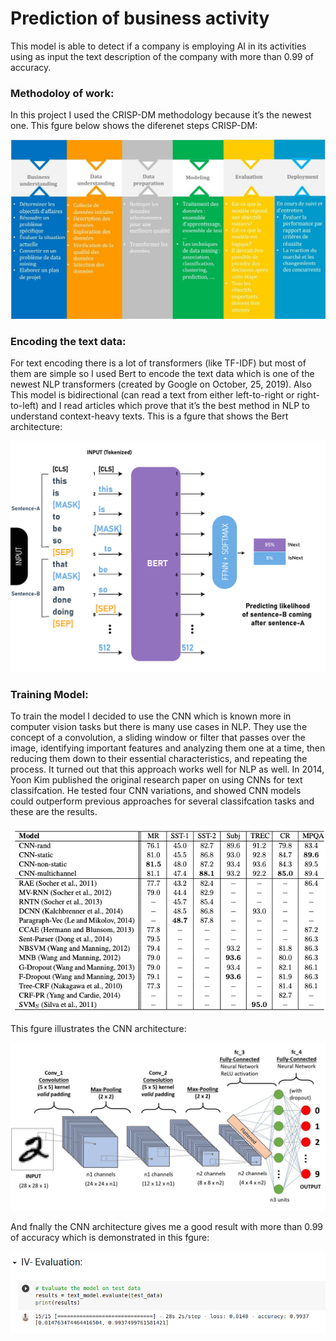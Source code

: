 # Prediction of business activity

This model is able to detect if a company is employing AI in its activities using as input the text description of the company with more than 0.99 of accuracy.


### Methodoloy of work:
In this project I used the CRISP-DM methodology because it’s the newest one.
This fgure below shows the diferenet steps CRISP-DM:

![](crispdm.png)


### Encoding the text data:
For text encoding there is a lot of transformers (like TF-IDF) but most of them are simple so I used Bert to encode the text data which is one of the newest NLP transformers (created by Google on October, 25, 2019).
Also This model is bidirectional (can read a text from either left-to-right or right-to-left)
and I read articles which prove that it’s the best method in NLP to understand context-heavy texts.
This is a fgure that shows the Bert architecture:

![](bert.jpg)


### Training Model:

To train the model I decided to use the CNN which is known more in computer vision tasks but there is many use cases in NLP.
They use the concept of a convolution, a sliding window or filter that passes over the image, identifying important features and analyzing them one at a time, then reducing them down to their essential characteristics, and repeating the process.
It turned out that this approach works well for NLP as well. In 2014, Yoon Kim published the original research paper on using CNNs for text classifcation. He tested four CNN variations, and showed CNN models could outperform previous approaches for several classifcation tasks and these are the results.

![](research-result.png)


This fgure illustrates the CNN architecture:

![](cnn.jpg)


And fnally the CNN architecture gives me a good result with more than 0.99 of accuracy which is demonstrated in this fgure:

![](evaluation.png)
